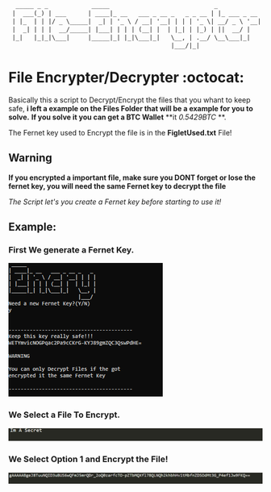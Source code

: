 ```
  _____ _ _            _____                             _
 |  ___(_) | ___      | ____|_ __   ___ _ __ _   _ _ __ | |_ ___ _ __
 | |_  | | |/ _ \_____|  _| | '_ \ / __| '__| | | | '_ \| __/ _ \ '__|
 |  _| | | |  __/_____| |___| | | | (__| |  | |_| | |_) | ||  __/ |
 |_|   |_|_|\___|     |_____|_| |_|\___|_|   \__, | .__/ \__\___|_|
                                             |___/|_|
```

# File Encrypter/Decrypter :octocat:

Basically this a script to Decrypt/Encrypt the files that you whant to keep safe, **i left a example on the Files Folder that will be a example for you to solve.**
**If you solve it you can get a BTC Wallet** **it *0.5429BTC* **.

The Fernet key used to Encrypt the file is in the **FigletUsed.txt** File!

## Warning

**If you encrypted a important file, make sure you DONT forget or lose the fernet key, you will need the same Fernet key to decrypt the file**

*The Script let's you create a Fernet key before starting to use it!*

## Example:

### First We generate a Fernet Key.

![Fernet](Img/fernet.PNG)

### We Select a File To Encrypt.

![Before](Img/Before.PNG)

### We Select Option 1 and Encrypt the File!

![After](Img/After.PNG)
